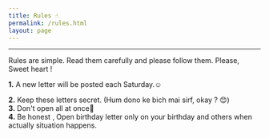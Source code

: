 ```yaml
---
title: Rules ☝
permalink: /rules.html
layout: page
---
```

<hr />
Rules are simple. Read them carefully and please follow them. Please, Sweet heart !<br>

**1.** A new letter will be posted each Saturday.☺<br>

**2.** Keep these letters secret. (Hum dono ke bich mai sirf, okay ? 😊)<br>
**3.** Don't open all at once🙏<br>
**4.** Be honest , Open birthday letter only on your birthday and others when actually situation happens.
